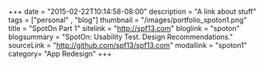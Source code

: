 +++
date = "2015-02-22T10:14:58-08:00"
description = "A link about stuff"
tags = ["personal" , "blog"]
thumbnail = "/images/portfolio_spoton1.png"
title = "SpotOn Part 1"
sitelink = "http://spf13.com"
bloglink = "spoton"
blogsummary = "SpotOn: Usability Test. Design Recommendations."
sourceLink = "http://github.com/spf13/spf13.com"
modallink = "spoton1"
category= "App Redesign"
+++

